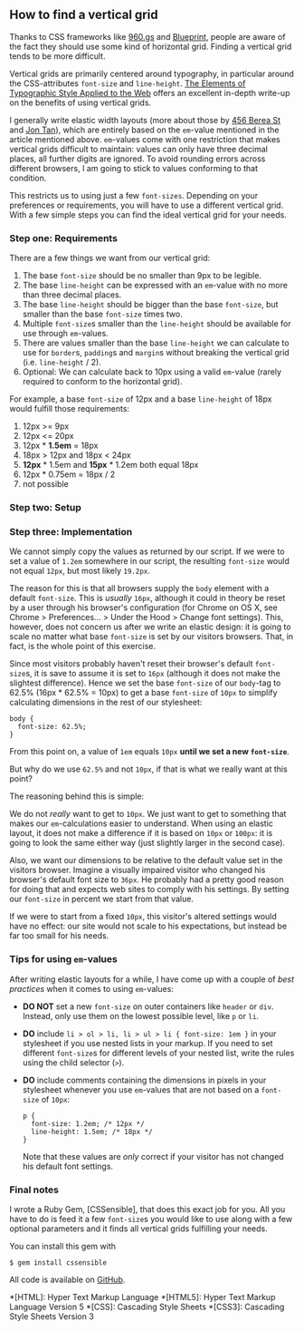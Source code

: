 ## How to find a vertical grid

Thanks to CSS frameworks like [960.gs] and [Blueprint], people are aware of the fact they should use some kind of horizontal grid. Finding a vertical grid tends to be more difficult.

Vertical grids are primarily centered around typography, in particular around the CSS-attributes `font-size` and `line-height`. [The Elements of Typographic Style Applied to the Web] offers an excellent in-depth write-up on the benefits of using vertical grids.

I generally write elastic width layouts (more about those by [456 Berea St][456 Berea St on elastic layouts] and [Jon Tan][Jon Tan on elastic layouts]), which are entirely based on the `em`-value mentioned in the article mentioned above. `em`-values come with one restriction that makes vertical grids difficult to maintain: values can only have three decimal places, all further digits are ignored. To avoid rounding errors across different browsers, I am going to stick to values conforming to that condition.

This restricts us to using just a few `font-sizes`. Depending on your preferences or requirements, you will have to use a different vertical grid. With a few simple steps you can find the ideal vertical grid for your needs.

### Step one: Requirements

There are a few things we want from our vertical grid:

  1. The base `font-size` should be no smaller than 9px to be legible.
  3. The base `line-height` can be expressed with an `em`-value with no more than three decimal places.
  4. The base `line-height` should be bigger than the base `font-size`, but smaller than the base `font-size` times two.
  5. Multiple `font-size`s smaller than the `line-height` should be available for use through `em`-values.
  6. There are values smaller than the base `line-height` we can calculate to use for `border`s, `padding`s and `margin`s without breaking the vertical grid (i.e. `line-height` / 2).
  7. Optional: We can calculate back to 10px using a valid `em`-value (rarely required to conform to the horizontal grid).

For example, a base `font-size` of 12px and a base `line-height` of 18px would fulfill those requirements:

  1. 12px >= 9px
  2. 12px <= 20px
  3. 12px * __1.5em__ = 18px
  4. 18px > 12px and 18px < 24px
  5. __12px__ * 1.5em and __15px__ * 1.2em both equal 18px
  6. 12px * 0.75em = 18px / 2
  7. not possible

### Step two: Setup

### Step three: Implementation

We cannot simply copy the values as returned by our script. If we were to set a value of `1.2em` somewhere in our script, the resulting `font-size` would not equal `12px`, but most likely `19.2px`.

The reason for this is that all browsers supply the `body` element with a default `font-size`. This is *usually* `16px`, although it could in theory be reset by a user through his browser's configuration (for Chrome on OS X, see Chrome > Preferences… > Under the Hood > Change font settings). This, however, does not concern us after we write an elastic design: it is going to scale no matter what base `font-size` is set by our visitors browsers. That, in fact, is the whole point of this exercise.

Since most visitors probably haven't reset their browser's default `font-size`s, it is save to assume it is set to `16px` (although it does not make the slightest difference). Hence we set the base `font-size` of our `body`-tag to 62.5% (16px * 62.5% = 10px) to get a base `font-size` of `10px` to simplify calculating dimensions in the rest of our stylesheet:

    body {
      font-size: 62.5%;
    }

From this point on, a value of `1em` equals `10px` __until we set a new `font-size`__.

But why do we use `62.5%` and not `10px`, if that is what we really want at this point?

The reasoning behind this is simple:

We do not *really* want to get to `10px`. We just want to get to something that makes our `em`-calculations easier to understand. When using an elastic layout, it does not make a difference if it is based on `10px` or `100px`: it is going to look the same either way (just slightly larger in the second case).

Also, we want our dimensions to be relative to the default value set in the visitors browser. Imagine a visually impaired visitor who changed his browser's default font size to `36px`. He probably had a pretty good reason for doing that and expects web sites to comply with his settings. By setting our `font-size` in percent we start from that value.

If we were to start from a fixed `10px`, this visitor's altered settings would have no effect: our site would not scale to his expectations, but instead be far too small for his needs.

### Tips for using `em`-values

After writing elastic layouts for a while, I have come up with a couple of *best practices* when it comes to using `em`-values:

  * __DO NOT__ set a new `font-size` on outer containers like `header` or `div`. Instead, only use them on the lowest possible level, like `p` or `li`.
  * __DO__ include `li > ol > li, li > ul > li { font-size: 1em }` in your stylesheet if you use nested lists in your markup. If you need to set different `font-size`s for different levels of your nested list, write the rules using the child selector (`>`).
  * __DO__ include comments containing the dimensions in pixels in your stylesheet whenever you use `em`-values that are not based on a `font-size` of `10px`:

        p {
          font-size: 1.2em; /* 12px */
          line-height: 1.5em; /* 18px */
        }

    Note that these values are *only* correct if your visitor has not changed his default font settings.

### Final notes

I wrote a Ruby Gem, [CSSensible], that does this exact job for you. All you have to do is feed it a few `font-size`s you would like to use along with a few optional parameters and it finds all vertical grids fulfilling your needs.

You can install this gem with

    $ gem install cssensible

All code is available on [GitHub][CSSensible on GitHub].


[456 Berea St on elastic layouts]: http://www.456bereastreet.com/archive/200504/fixed_or_fluid_width_elastic/
[960.gs]: http://960.gs/
[Blueprint]: http://blueprintcss.org/
[CSSensible on GitHub]: http://github.com/dhabersack/cssensible/
[Jon Tan on elastic layouts]: http://jontangerine.com/log/2007/09/the-incredible-em-and-elastic-layouts-with-css
[The Elements of Typographic Style Applied to the Web]: http://webtypography.net/

*[HTML]: Hyper Text Markup Language
*[HTML5]: Hyper Text Markup Language Version 5
*[CSS]: Cascading Style Sheets
*[CSS3]: Cascading Style Sheets Version 3